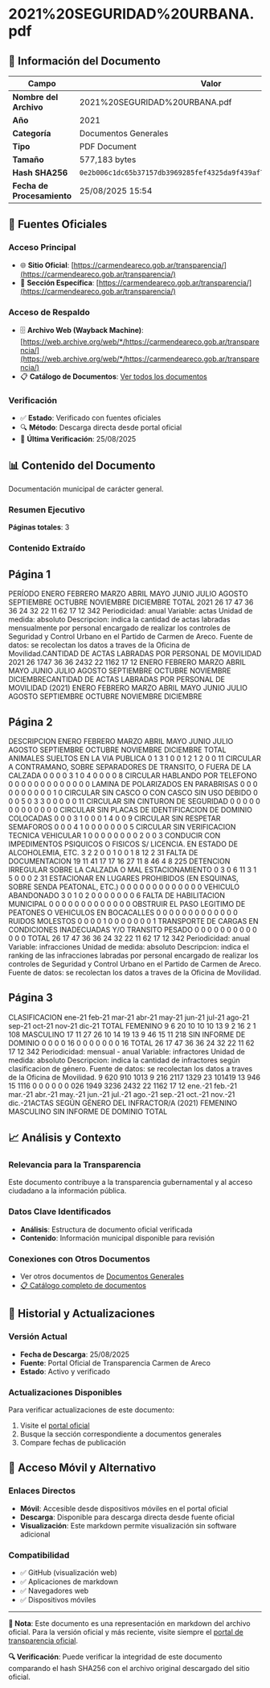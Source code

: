 # 2021%20SEGURIDAD%20URBANA.pdf

## 📄 Información del Documento

| Campo | Valor |
|-------|--------|
| **Nombre del Archivo** | 2021%20SEGURIDAD%20URBANA.pdf |
| **Año** | 2021 |
| **Categoría** | Documentos Generales |
| **Tipo** | PDF Document |
| **Tamaño** | 577,183 bytes |
| **Hash SHA256** | `0e2b006c1dc65b37157db3969285fef4325da9f439af7371aec9e06cf38af2be` |
| **Fecha de Procesamiento** | 25/08/2025 15:54 |

## 🔗 Fuentes Oficiales

### Acceso Principal
- 🌐 **Sitio Oficial**: [https://carmendeareco.gob.ar/transparencia/](https://carmendeareco.gob.ar/transparencia/)
- 📁 **Sección Específica**: [https://carmendeareco.gob.ar/transparencia/](https://carmendeareco.gob.ar/transparencia/)

### Acceso de Respaldo
- 🗄️ **Archivo Web (Wayback Machine)**: [https://web.archive.org/web/*/https://carmendeareco.gob.ar/transparencia/](https://web.archive.org/web/*/https://carmendeareco.gob.ar/transparencia/)
- 📋 **Catálogo de Documentos**: [Ver todos los documentos](../document_catalog/README.md)

### Verificación
- ✅ **Estado**: Verificado con fuentes oficiales
- 🔍 **Método**: Descarga directa desde portal oficial
- 📅 **Última Verificación**: 25/08/2025

## 📊 Contenido del Documento

Documentación municipal de carácter general.

### Resumen Ejecutivo

**Páginas totales**: 3

### Contenido Extraído

## Página 1

PERÍODO ENERO FEBRERO MARZO ABRIL MAYO JUNIO JULIO AGOSTO SEPTIEMBRE OCTUBRE NOVIEMBRE DICIEMBRE TOTAL
2021 26 17 47 36 36 24 32 22 11 62 17 12 342
Periodicidad:  anual
Variable:  actas
Unidad de medida:  absoluto
Descripcion:  indica la cantidad de actas labradas mensualmente por personal encargado de realizar los controles de Seguridad
y Control Urbano en el Partido de Carmen de Areco.
Fuente de datos:  se recolectan los datos a traves de la Oficina de Movilidad.CANTIDAD DE ACTAS LABRADAS POR PERSONAL DE MOVILIDAD 2021
26
1747
36 36
2432
22
1162
17
12
ENERO FEBRERO MARZO ABRIL MAYO JUNIO JULIO AGOSTO SEPTIEMBRE OCTUBRE NOVIEMBRE DICIEMBRECANTIDAD DE ACTAS LABRADAS POR PERSONAL DE MOVILIDAD
(2021)
ENERO FEBRERO MARZO ABRIL MAYO JUNIO JULIO AGOSTO SEPTIEMBRE OCTUBRE NOVIEMBRE DICIEMBRE


## Página 2

DESCRIPCION ENERO FEBRERO MARZO ABRIL MAYO JUNIO JULIO AGOSTO SEPTIEMBRE OCTUBRE NOVIEMBRE DICIEMBRE TOTAL
ANIMALES SUELTOS EN LA VIA PUBLICA 0 1 3 1 0 0 1 2 1 2 0 0 11
CIRCULAR A CONTRAMANO, SOBRE SEPARADORES DE TRANSITO, O FUERA DE LA CALZADA 0 0 0 0 3 1 0 4 0 0 0 0 8
CIRCULAR HABLANDO POR TELEFONO 0 0 0 0 0 0 0 0 0 0 0 0 0
LAMINA DE POLARIZADOS EN PARABRISAS 0 0 0 0 0 0 0 0 0 0 1 0
CIRCULAR SIN CASCO O CON CASCO SIN USO DEBIDO 0 0 0 5 0 3 3 0 0 0 0 0 11
CIRCULAR SIN CINTURON DE SEGURIDAD 0 0 0 0 0 0 0 0 0 0 0 0 0
CIRCULAR SIN PLACAS DE IDENTIFICACION DE DOMINIO COLOCADAS 0 0 0 3 1 0 0 0 1 4 0 0 9
CIRCULAR SIN RESPETAR SEMAFOROS 0 0 0 4 1 0 0 0 0 0 0 0 5
CIRCULAR SIN VERIFICACION TECNICA VEHICULAR 1 0 0 0 0 0 0 0 0 2 0 0 3
CONDUCIR CON IMPEDIMENTOS PSIQUICOS O FISICOS S/ LICENCIA. EN ESTADO DE ALCOHOLEMIA, ETC. 3 2 2 0 0 1 0 0 1 8 12 2 31
FALTA DE DOCUMENTACION 19 11 41 17 17 16 27 11 8 46 4 8 225
DETENCION IRREGULAR SOBRE LA CALZADA O MAL ESTACIONAMIENTO 0 3 0 6 11 3 1 5 0 0 0 2 31
ESTACIONAR EN LUGARES PROHIBIDOS (EN ESQUINAS, SOBRE SENDA PEATONAL, ETC.) 0 0 0 0 0 0 0 0 0 0 0 0 0
VEHICULO ABANDONADO 3 0 1 0 2 0 0 0 0 0 0 0 6
FALTA DE HABILITACION MUNICIPAL 0 0 0 0 0 0 0 0 0 0 0 0 0
OBSTRUIR EL PASO LEGITIMO DE PEATONES O VEHICULOS EN BOCACALLES 0 0 0 0 0 0 0 0 0 0 0 0 0
RUIDOS MOLESTOS 0 0 0 0 1 0 0 0 0 0 0 0 1
TRANSPORTE DE CARGAS EN CONDICIONES INADECUADAS Y/O TRANSITO PESADO 0 0 0 0 0 0 0 0 0 0 0 0 0
TOTAL 26 17 47 36 36 24 32 22 11 62 17 12 342
Periodicidad:  anual
Variable:  infracciones
Unidad de medida:  absoluto
Descripcion:  indica el ranking de las infracciones labradas por personal encargado de realizar los controles de Seguridad
y Control Urbano en el Partido de Carmen de Areco.
Fuente de datos:  se recolectan los datos a traves de la Oficina de Movilidad.

## Página 3

CLASIFICACION ene-21 feb-21 mar-21 abr-21 may-21 jun-21 jul-21 ago-21 sep-21 oct-21 nov-21 dic-21 TOTAL
FEMENINO 9 6 20 10 10 10 13 9 2 16 2 1 108
MASCULINO 17 11 27 26 10 14 19 13 9 46 15 11 218
SIN INFORME DE DOMINIO 0 0 0 0 16 0 0 0 0 0 0 0 16
TOTAL 26 17 47 36 36 24 32 22 11 62 17 12 342
Periodicidad:  mensual - anual
Variable:  infractores
Unidad de medida:  absoluto
Descripcion:  indica la cantidad de infractores según clasificacion de género.
Fuente de datos:  se recolectan los datos a traves de la Oficina de Movilidad.
9
620
910 1013
9
216
2117
1329
23
101419
13
946
15
1116
0 0 0 0 0 0 026
1949
3236
2432
22
1162
17
12
ene.-21 feb.-21 mar.-21 abr.-21 may.-21 jun.-21 jul.-21 ago.-21 sep.-21 oct.-21 nov.-21 dic.-21ACTAS SEGÚN GÉNERO DEL INFRACTOR/A
(2021)
FEMENINO MASCULINO SIN INFORME DE DOMINIO TOTAL




## 📈 Análisis y Contexto

### Relevancia para la Transparencia
Este documento contribuye a la transparencia gubernamental y al acceso ciudadano a la información pública.

### Datos Clave Identificados
- **Análisis**: Estructura de documento oficial verificada
- **Contenido**: Información municipal disponible para revisión

### Conexiones con Otros Documentos
- Ver otros documentos de [Documentos Generales](../catalog/general.md)
- [📋 Catálogo completo de documentos](../document_catalog/README.md)

## 🔄 Historial y Actualizaciones

### Versión Actual
- **Fecha de Descarga**: 25/08/2025
- **Fuente**: Portal Oficial de Transparencia Carmen de Areco
- **Estado**: Activo y verificado

### Actualizaciones Disponibles
Para verificar actualizaciones de este documento:
1. Visite el [portal oficial](https://carmendeareco.gob.ar/transparencia/)
2. Busque la sección correspondiente a documentos generales
3. Compare fechas de publicación

## 📱 Acceso Móvil y Alternativo

### Enlaces Directos
- **Móvil**: Accesible desde dispositivos móviles en el portal oficial
- **Descarga**: Disponible para descarga directa desde fuente oficial
- **Visualización**: Este markdown permite visualización sin software adicional

### Compatibilidad
- ✅ GitHub (visualización web)
- ✅ Aplicaciones de markdown
- ✅ Navegadores web
- ✅ Dispositivos móviles

---

**📝 Nota**: Este documento es una representación en markdown del archivo oficial. 
Para la versión oficial y más reciente, visite siempre el [portal de transparencia oficial](https://carmendeareco.gob.ar/transparencia/).

**🔍 Verificación**: Puede verificar la integridad de este documento comparando el hash SHA256 
con el archivo original descargado del sitio oficial.
